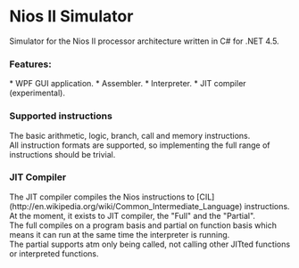 Nios II Simulator
======

Simulator for the Nios II processor architecture written in C# for .NET 4.5.

<h3>Features:</h3>
* WPF GUI application.
* Assembler.
* Interpreter.
* JIT compiler (experimental).

<h3>Supported instructions</h3>
The basic arithmetic, logic, branch, call and memory instructions.
<br>
All instruction formats are supported, so implementing the full range of instructions should be trivial.

<h3>JIT Compiler</h3>
The JIT compiler compiles the Nios instructions to [CIL](http://en.wikipedia.org/wiki/Common_Intermediate_Language) instructions.
<br>
At the moment, it exists to JIT compiler, the "Full" and the "Partial".
<br>
The full compiles on a program basis and partial on function basis which means
it can run at the same time the interpreter is running.
<br>
The partial supports atm only being called, not calling other JITted functions or
interpreted functions.
